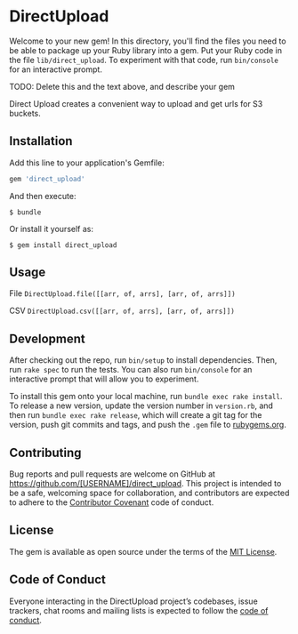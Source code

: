 # DirectUpload

Welcome to your new gem! In this directory, you'll find the files you need to be able to package up your Ruby library into a gem. Put your Ruby code in the file `lib/direct_upload`. To experiment with that code, run `bin/console` for an interactive prompt.

TODO: Delete this and the text above, and describe your gem

Direct Upload creates a convenient way to upload and get urls for S3 buckets.

## Installation

Add this line to your application's Gemfile:

```ruby
gem 'direct_upload'
```

And then execute:

    $ bundle

Or install it yourself as:

    $ gem install direct_upload

## Usage

File
`DirectUpload.file([[arr, of, arrs], [arr, of, arrs]])`

CSV
`DirectUpload.csv([[arr, of, arrs], [arr, of, arrs]])`

## Development

After checking out the repo, run `bin/setup` to install dependencies. Then, run `rake spec` to run the tests. You can also run `bin/console` for an interactive prompt that will allow you to experiment.

To install this gem onto your local machine, run `bundle exec rake install`. To release a new version, update the version number in `version.rb`, and then run `bundle exec rake release`, which will create a git tag for the version, push git commits and tags, and push the `.gem` file to [rubygems.org](https://rubygems.org).

## Contributing

Bug reports and pull requests are welcome on GitHub at https://github.com/[USERNAME]/direct_upload. This project is intended to be a safe, welcoming space for collaboration, and contributors are expected to adhere to the [Contributor Covenant](http://contributor-covenant.org) code of conduct.

## License

The gem is available as open source under the terms of the [MIT License](https://opensource.org/licenses/MIT).

## Code of Conduct

Everyone interacting in the DirectUpload project’s codebases, issue trackers, chat rooms and mailing lists is expected to follow the [code of conduct](https://github.com/[USERNAME]/direct_upload/blob/master/CODE_OF_CONDUCT.md).
